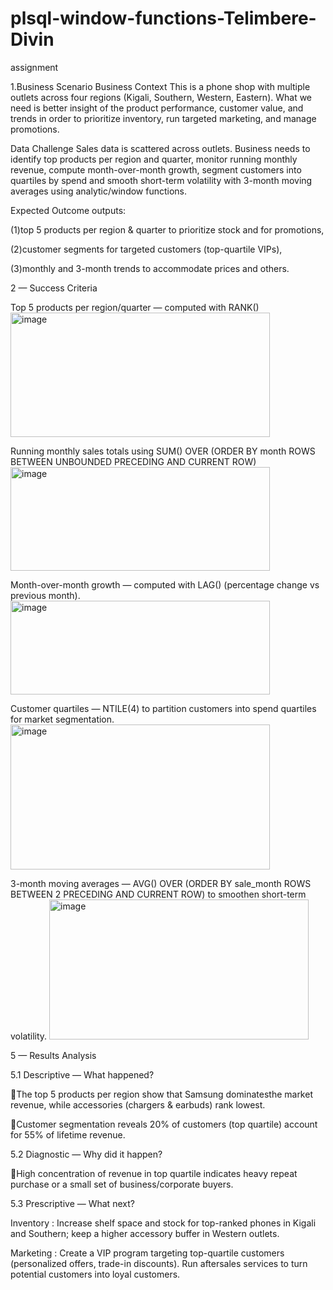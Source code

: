# plsql-window-functions-Telimbere-Divin
assignment

1.Business Scenario 
Business Context
This is a phone shop with multiple outlets across four regions (Kigali, Southern, Western, Eastern). What we need is better insight of the product performance, customer value, and trends in order to prioritize inventory, run targeted marketing, and manage promotions.

Data Challenge 
Sales data is scattered across outlets. Business needs to identify top products per region and quarter, monitor running monthly revenue, compute month-over-month growth, segment customers into quartiles by spend and smooth short-term volatility with 3-month moving averages using analytic/window functions. 

Expected Outcome
outputs: 

(1)top 5 products per region & quarter to prioritize stock and for promotions, 

(2)customer segments for targeted customers (top-quartile VIPs), 

(3)monthly and 3-month trends to accommodate prices and others.


2 — Success Criteria

Top 5 products per region/quarter — computed with RANK() 
<img width="415" height="199" alt="image" src="https://github.com/user-attachments/assets/31e201a7-6f47-46d3-94bf-fa6118c372ed" />


Running monthly sales totals using SUM() OVER (ORDER BY month ROWS BETWEEN UNBOUNDED PRECEDING AND CURRENT ROW) 
<img width="415" height="166" alt="image" src="https://github.com/user-attachments/assets/a5dbb0e9-9eeb-4d95-80cb-2548d932303b" />


Month-over-month growth — computed with LAG() (percentage change vs previous month).
<img width="415" height="150" alt="image" src="https://github.com/user-attachments/assets/f1aad5fc-39aa-4ee5-9163-6d9a77dc8259" />


Customer quartiles — NTILE(4) to partition customers into spend quartiles for market segmentation.
<img width="415" height="232" alt="image" src="https://github.com/user-attachments/assets/a12e1f4d-8b99-48cf-9245-2ea10cacc88d" />


3-month moving averages — AVG() OVER (ORDER BY sale_month ROWS BETWEEN 2 PRECEDING AND CURRENT ROW) to smoothen short-term volatility.
    <img width="415" height="224" alt="image" src="https://github.com/user-attachments/assets/d87b51f2-ef97-412b-8ace-d697db6b6b44" />
        

5 — Results Analysis 

5.1 Descriptive — What happened?

The top 5 products per region show that Samsung dominatesthe market revenue, while accessories (chargers & earbuds) rank lowest.

Customer segmentation reveals 20% of customers (top quartile) account for 55% of lifetime revenue.


5.2 Diagnostic — Why did it happen?

High concentration of revenue in top quartile indicates heavy repeat purchase or a small set of business/corporate buyers.

5.3 Prescriptive — What next?

Inventory : Increase shelf space and stock for top-ranked phones in Kigali and Southern; keep a higher accessory buffer in Western outlets.

Marketing : Create a VIP program targeting top-quartile customers (personalized offers, trade-in discounts). Run aftersales services to turn potential customers into loyal customers.



